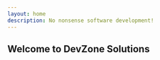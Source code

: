 ```yaml
---
layout: home
description: No nonsense software development!
---
```


## Welcome to DevZone Solutions
 